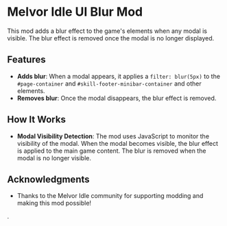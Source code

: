 # Melvor Idle UI Blur Mod

This mod adds a blur effect to the game's elements when any modal is visible. The blur effect is removed once the modal is no longer displayed.

## Features

- **Adds blur**: When a modal appears, it applies a `filter: blur(5px)` to the `#page-container` and `#skill-footer-minibar-container` and other elements.
- **Removes blur**: Once the modal disappears, the blur effect is removed.

## How It Works

- **Modal Visibility Detection**: The mod uses JavaScript to monitor the visibility of the modal. When the modal becomes visible, the blur effect is applied to the main game content. The blur is removed when the modal is no longer visible.

## Acknowledgments

- Thanks to the Melvor Idle community for supporting modding and making this mod possible!

.